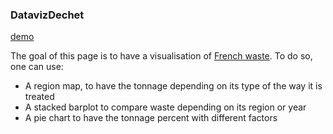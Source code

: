 
### DatavizDechet

[demo](https://lamborot-eliot.github.io/DatavizDechet/)

The goal of this page is to have a visualisation of [French waste](https://data.ademe.fr/datasets/sinoe-(r)-destination-des-dechets-collectes-en-decheterie-par-type-de-traitement).
To do so, one can use:
  - A region map, to have the tonnage depending on its type of the way it is treated
  - A stacked barplot to compare waste depending on its region or year
  - A pie chart to have the tonnage percent with different factors
